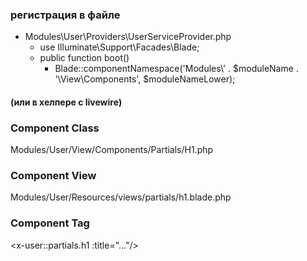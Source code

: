 ### регистрация в файле
- Modules\User\Providers\UserServiceProvider.php
  - use Illuminate\Support\Facades\Blade;
  - public function boot()
    - Blade::componentNamespace('Modules\\' . $moduleName . '\\View\\Components', $moduleNameLower);
#### (или в хелпере с livewire)

### Component Class
Modules/User/View/Components/Partials/H1.php

### Component View
Modules/User/Resources/views/partials/h1.blade.php

### Component Tag
<x-user::partials.h1 :title="..."/>